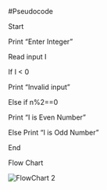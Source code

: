 #Pseudocode

Start

Print “Enter Integer”

Read input I

If I < 0

Print “Invalid input”

Else if n%2==0

Print “I is Even Number”

Else Print “I is Odd Number”

End

Flow Chart

![FlowChart 2](https://user-images.githubusercontent.com/117455989/209165235-cdccd2ee-5220-4786-8dae-efdf2d126cd2.jpeg)
